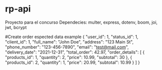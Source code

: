 # rp-api
Proyecto para el concurso
Dependecies: multer, express, dotenv, boom, joi, jwt, bcrypt 


#Create order espected data example
{
    "user_id": 1,
    "status_id": 1,
    "client_id": 1,
    "full_name": "John Doe",
    "address": "123 Main St",
    "phone_number": "123-456-7890",
    "email": "test@mail.com",
    "delivery_date": "2021-12-31",
    "total_order": 42.97,
    "order_details": [
        {
            "products_id": 1,
            "quantity": 2,
            "price": 10.99,
            "subtotal": 30
        },
        {
            "products_id": 2,
            "quantity": 1,
            "price": 20.99,
            "subtotal": 10.99
        }
    ]
}